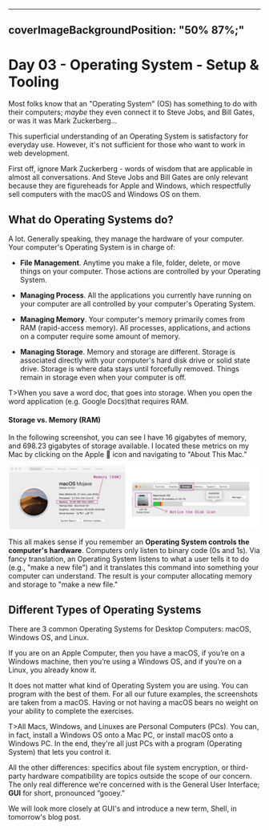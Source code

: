 

---
coverImageBackgroundPosition: "50% 87%;"
---

# Day 03 - Operating System - Setup & Tooling

Most folks know that an "Operating System" (OS) has something to do with their computers; _maybe_ they even connect it to Steve Jobs, and Bill Gates, or was it was Mark Zuckerberg...

This superficial understanding of an Operating System is satisfactory for everyday use.  However, it's not sufficient for those who want to work in web development.

First off, ignore Mark Zuckerberg - words of wisdom that are applicable in almost all conversations.  And Steve Jobs and Bill Gates are only relevant because they are figureheads for Apple and Windows, which respectfully sell computers with the macOS and Windows OS on them.

## What do Operating Systems do?

A lot.  Generally speaking, they manage the hardware of your computer. Your computer's Operating System is in charge of:

* **File Management**. Anytime you make a file, folder, delete, or move things on your computer. Those actions are controlled by your Operating System.

* **Managing Process**.  All the applications you currently have running on your computer are all controlled by your computer's Operating System.

* **Managing Memory**. Your computer's memory primarily comes from RAM (rapid-access memory).  All processes, applications, and actions on a computer require some amount of memory.

* **Managing Storage**.  Memory and storage are different. Storage is associated directly with your computer's hard disk drive or solid state drive.  Storage is where data stays until forcefully removed.  Things remain in storage even when your computer is off.

T>When you save a word doc, that goes into storage.  When you open the word application (e.g. Google Docs)that requires RAM.

#### Storage vs. Memory (RAM)

In the following screenshot, you can see I have 16 gigabytes of memory, and 698.23 gigabytes of storage available.  I located these metrics on my Mac by clicking on the Apple 🍏 icon and navigating to "About This Mac."

![](public/assets/storage-memory.png)

This all makes sense if you remember an **Operating System controls the computer's hardware**.  Computers only listen to binary code (0s and 1s).  Via fancy translation, an Operating System listens to what a user tells it to do (e.g., "make a new file") and it translates this command into something your computer can understand.  The result is your computer allocating memory and storage to "make a new file."

## Different Types of Operating Systems

There are 3 common Operating Systems for Desktop Computers: macOS, Windows OS, and Linux.

If you are on an Apple Computer, then you have a macOS, if you’re on a Windows machine, then you’re using a Windows OS, and if you’re on a Linux, you already know it.

It does not matter what kind of Operating System you are using. You can program with the best of them. For all our future examples, the screenshots are taken from a macOS. Having or not having a macOS bears no weight on your ability to complete the exercises.

T>All Macs, Windows, and Linuxes are Personal Computers (PCs).  You can, in fact, install a Windows OS onto a Mac PC, or install macOS onto a Windows PC.  In the end, they're all just PCs with a program (Operating System) that lets you control it.

All the other differences: specifics about file system encryption, or third-party hardware compatibility are topics outside the scope of our concern.  The only real difference we're concerned with is the General User Interface; **GUI** for short, pronounced “gooey.”

We will look more closely at GUI's and introduce a new term, Shell, in tomorrow's blog post. 